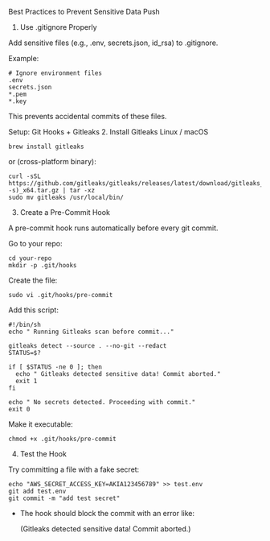 Best Practices to Prevent Sensitive Data Push
1. Use .gitignore Properly

Add sensitive files (e.g., .env, secrets.json, id_rsa) to .gitignore.

Example:
```
# Ignore environment files
.env
secrets.json
*.pem
*.key
```

This prevents accidental commits of these files.

Setup: Git Hooks + Gitleaks
2. Install Gitleaks
Linux / macOS
```
brew install gitleaks
```

or (cross-platform binary):
```
curl -sSL https://github.com/gitleaks/gitleaks/releases/latest/download/gitleaks_$(uname -s)_x64.tar.gz | tar -xz
sudo mv gitleaks /usr/local/bin/
```

3. Create a Pre-Commit Hook

A pre-commit hook runs automatically before every git commit.

Go to your repo:
```
cd your-repo
mkdir -p .git/hooks
```

Create the file:
```
sudo vi .git/hooks/pre-commit
```

Add this script:
```
#!/bin/sh
echo " Running Gitleaks scan before commit..."

gitleaks detect --source . --no-git --redact
STATUS=$?

if [ $STATUS -ne 0 ]; then
  echo " Gitleaks detected sensitive data! Commit aborted."
  exit 1
fi

echo " No secrets detected. Proceeding with commit."
exit 0
```

Make it executable:
```
chmod +x .git/hooks/pre-commit
```

4. Test the Hook

Try committing a file with a fake secret:
```
echo "AWS_SECRET_ACCESS_KEY=AKIA123456789" >> test.env
git add test.env
git commit -m "add test secret"
```

- The hook should block the commit with an error like:

  (Gitleaks detected sensitive data! Commit aborted.)

